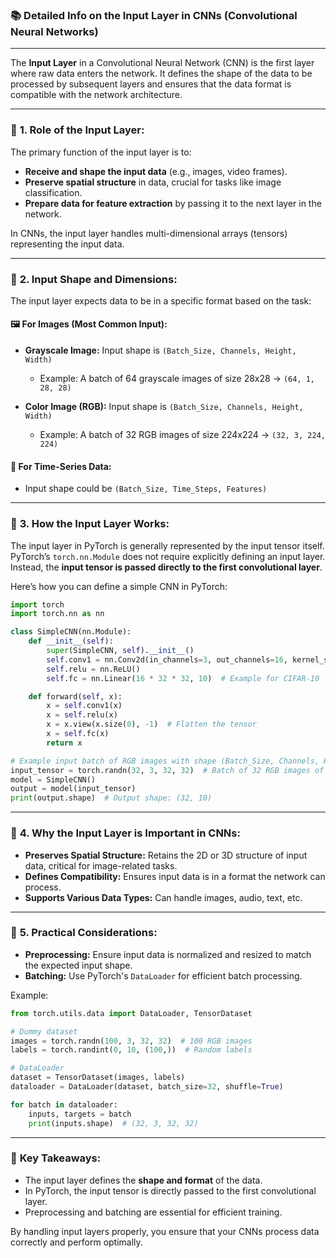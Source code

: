 ### 📚 **Detailed Info on the Input Layer in CNNs (Convolutional Neural Networks)**

---

The **Input Layer** in a Convolutional Neural Network (CNN) is the first layer where raw data enters the network. It defines the shape of the data to be processed by subsequent layers and ensures that the data format is compatible with the network architecture.

---

### 📌 **1. Role of the Input Layer:**
The primary function of the input layer is to:
- **Receive and shape the input data** (e.g., images, video frames).
- **Preserve spatial structure** in data, crucial for tasks like image classification.
- **Prepare data for feature extraction** by passing it to the next layer in the network.

In CNNs, the input layer handles multi-dimensional arrays (tensors) representing the input data.

---

### 📌 **2. Input Shape and Dimensions:**

The input layer expects data to be in a specific format based on the task:

#### 🖼 **For Images (Most Common Input):**
- **Grayscale Image:** Input shape is `(Batch_Size, Channels, Height, Width)`
  - Example: A batch of 64 grayscale images of size 28x28 → `(64, 1, 28, 28)`

- **Color Image (RGB):** Input shape is `(Batch_Size, Channels, Height, Width)`
  - Example: A batch of 32 RGB images of size 224x224 → `(32, 3, 224, 224)`

#### 🔢 **For Time-Series Data:**
- Input shape could be `(Batch_Size, Time_Steps, Features)`

---

### 📌 **3. How the Input Layer Works:**

The input layer in PyTorch is generally represented by the input tensor itself. PyTorch’s `torch.nn.Module` does not require explicitly defining an input layer. Instead, the **input tensor is passed directly to the first convolutional layer**.

Here’s how you can define a simple CNN in PyTorch:
```python
import torch
import torch.nn as nn

class SimpleCNN(nn.Module):
    def __init__(self):
        super(SimpleCNN, self).__init__()
        self.conv1 = nn.Conv2d(in_channels=3, out_channels=16, kernel_size=3, stride=1, padding=1)
        self.relu = nn.ReLU()
        self.fc = nn.Linear(16 * 32 * 32, 10)  # Example for CIFAR-10

    def forward(self, x):
        x = self.conv1(x)
        x = self.relu(x)
        x = x.view(x.size(0), -1)  # Flatten the tensor
        x = self.fc(x)
        return x

# Example input batch of RGB images with shape (Batch_Size, Channels, Height, Width)
input_tensor = torch.randn(32, 3, 32, 32)  # Batch of 32 RGB images of size 32x32
model = SimpleCNN()
output = model(input_tensor)
print(output.shape)  # Output shape: (32, 10)
```

---

### 📌 **4. Why the Input Layer is Important in CNNs:**
- **Preserves Spatial Structure:** Retains the 2D or 3D structure of input data, critical for image-related tasks.
- **Defines Compatibility:** Ensures input data is in a format the network can process.
- **Supports Various Data Types:** Can handle images, audio, text, etc.

---

### 📌 **5. Practical Considerations:**
- **Preprocessing:** Ensure input data is normalized and resized to match the expected input shape.
- **Batching:** Use PyTorch's `DataLoader` for efficient batch processing.
  
Example:
```python
from torch.utils.data import DataLoader, TensorDataset

# Dummy dataset
images = torch.randn(100, 3, 32, 32)  # 100 RGB images
labels = torch.randint(0, 10, (100,))  # Random labels

# DataLoader
dataset = TensorDataset(images, labels)
dataloader = DataLoader(dataset, batch_size=32, shuffle=True)

for batch in dataloader:
    inputs, targets = batch
    print(inputs.shape)  # (32, 3, 32, 32)
```

---

### 🔑 **Key Takeaways:**
- The input layer defines the **shape and format** of the data.
- In PyTorch, the input tensor is directly passed to the first convolutional layer.
- Preprocessing and batching are essential for efficient training.

By handling input layers properly, you ensure that your CNNs process data correctly and perform optimally.